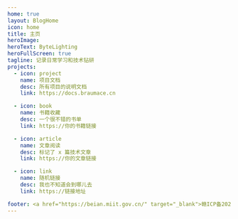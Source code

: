 ```yaml
---
home: true
layout: BlogHome
icon: home
title: 主页
heroImage: 
heroText: ByteLighting
heroFullScreen: true
tagline: 记录日常学习和技术钻研
projects:
  - icon: project
    name: 项目文档
    desc: 所有项目的说明文档
    link: https://docs.braumace.cn

  - icon: book
    name: 书籍收藏
    desc: 一个很不错的书单
    link: https://你的书籍链接

  - icon: article
    name: 文章阅读
    desc: 标记了 x 篇技术文章
    link: https://你的文章链接

  - icon: link
    name: 随机链接
    desc: 我也不知道会到哪儿去
    link: https://链接地址

footer: <a href="https://beian.miit.gov.cn/" target="_blank">赣ICP备2023016031号-2</a> | Theme：<a href="https://theme-hope.vuejs.press/" target="_blank">VuePress Theme Hope</a>
---
```

